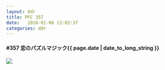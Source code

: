 ```yaml
---
layout: ddr
title: PFC 357
date:   2018-01-06 13:02:37
categories: ddr
---
```


#### **#357** 恋のパズルマジック<span class="pull-right">{{ page.date | date_to_long_string }}</span>
![](/images/pfc/357_恋のパズルマジック.jpg)
